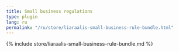 ```yaml
---
title: Small business regulations
type: plugin
lang: ru
permalink: "/ru/store/liaraalis-small-business-rule-bundle.html"
---
```


{% include store/liaraalis-small-business-rule-bundle.md %}
